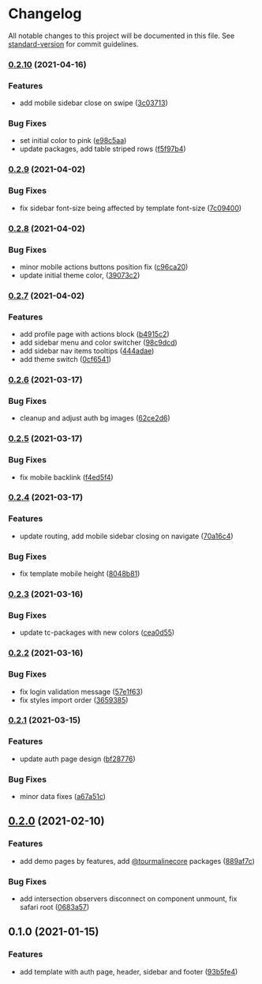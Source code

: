 # Changelog

All notable changes to this project will be documented in this file. See [standard-version](https://github.com/conventional-changelog/standard-version) for commit guidelines.

### [0.2.10](https://github.com/TourmalineCore/React-Admin-Template/compare/v0.2.9...v0.2.10) (2021-04-16)


### Features

* add mobile sidebar close on swipe ([3c03713](https://github.com/TourmalineCore/React-Admin-Template/commit/3c0371317d44f74d42cbabec9def6e1848b2c449))


### Bug Fixes

* set initial color to pink ([e98c5aa](https://github.com/TourmalineCore/React-Admin-Template/commit/e98c5aa5961feb42b7ed2036ba76972c0860055c))
* update packages, add table striped rows ([f5f97b4](https://github.com/TourmalineCore/React-Admin-Template/commit/f5f97b4221b607eaca407cc8a28402807ff17070))

### [0.2.9](https://github.com/TourmalineCore/React-Admin-Template/compare/v0.2.8...v0.2.9) (2021-04-02)


### Bug Fixes

* fix sidebar font-size being affected by template font-size ([7c09400](https://github.com/TourmalineCore/React-Admin-Template/commit/7c0940075926d83574808fdc4c4d028ca1aeb71a))

### [0.2.8](https://github.com/TourmalineCore/React-Admin-Template/compare/v0.2.7...v0.2.8) (2021-04-02)


### Bug Fixes

* minor mobile actions buttons position fix ([c96ca20](https://github.com/TourmalineCore/React-Admin-Template/commit/c96ca206deb11f7eb567148f1c1e87f1c21c10fc))
* update initial theme color, ([39073c2](https://github.com/TourmalineCore/React-Admin-Template/commit/39073c23599b98c633b9d86b44d114ed6ab2305d))

### [0.2.7](https://github.com/TourmalineCore/React-Admin-Template/compare/v0.2.6...v0.2.7) (2021-04-02)


### Features

* add profile page with actions block ([b4915c2](https://github.com/TourmalineCore/React-Admin-Template/commit/b4915c29942853d65785ce4c41cf625ecdfdd314))
* add sidebar menu and color switcher ([98c9dcd](https://github.com/TourmalineCore/React-Admin-Template/commit/98c9dcdd9cabf9e206bef2b8e7b36fe585d2aee7))
* add sidebar nav items tooltips ([444adae](https://github.com/TourmalineCore/React-Admin-Template/commit/444adae6f2d02d0a7fcaf982f7198424ee30f33a))
* add theme switch ([0cf6541](https://github.com/TourmalineCore/React-Admin-Template/commit/0cf6541b7caf5b8623162e692dddf0eb7c33c152))

### [0.2.6](https://github.com/TourmalineCore/React-Admin-Template/compare/v0.2.5...v0.2.6) (2021-03-17)


### Bug Fixes

* cleanup and adjust auth bg images ([62ce2d6](https://github.com/TourmalineCore/React-Admin-Template/commit/62ce2d6459755080da1413b7e0764dcc62df7281))

### [0.2.5](https://github.com/TourmalineCore/React-Admin-Template/compare/v0.2.4...v0.2.5) (2021-03-17)


### Bug Fixes

* fix mobile backlink ([f4ed5f4](https://github.com/TourmalineCore/React-Admin-Template/commit/f4ed5f46120ea45c5968df8e73da5f645931a75d))

### [0.2.4](https://github.com/TourmalineCore/React-Admin-Template/compare/v0.2.3...v0.2.4) (2021-03-17)


### Features

* update routing, add mobile sidebar closing on navigate ([70a16c4](https://github.com/TourmalineCore/React-Admin-Template/commit/70a16c4c0a3c36fef441bfc7322cde68c152bc95))


### Bug Fixes

* fix template mobile height ([8048b81](https://github.com/TourmalineCore/React-Admin-Template/commit/8048b81c52b534f8769e064f2eaa036f26d3c5f1))

### [0.2.3](https://github.com/TourmalineCore/React-Admin-Template/compare/v0.2.2...v0.2.3) (2021-03-16)


### Bug Fixes

* update tc-packages with new colors ([cea0d55](https://github.com/TourmalineCore/React-Admin-Template/commit/cea0d55950b0e83f6f71ef26ad17fc17ce2d798f))

### [0.2.2](https://github.com/TourmalineCore/React-Admin-Template/compare/v0.2.1...v0.2.2) (2021-03-16)


### Bug Fixes

* fix login validation message ([57e1f63](https://github.com/TourmalineCore/React-Admin-Template/commit/57e1f638261e7cddd41d7c6180a8a05b9a9d3098))
* fix styles import order ([3659385](https://github.com/TourmalineCore/React-Admin-Template/commit/3659385a57f7e48d09f94e8f80fab24ffcca1169))

### [0.2.1](https://github.com/TourmalineCore/React-Admin-Template/compare/v0.2.0...v0.2.1) (2021-03-15)


### Features

* update auth page design ([bf28776](https://github.com/TourmalineCore/React-Admin-Template/commit/bf28776da362f1e956287f3e90785bd47a1595f0))


### Bug Fixes

* minor data fixes ([a67a51c](https://github.com/TourmalineCore/React-Admin-Template/commit/a67a51c865f38ac985d9ab762529cbef2f43f96e))

## [0.2.0](https://github.com/TourmalineCore/React-Admin-Template/compare/v0.1.0...v0.2.0) (2021-02-10)


### Features

* add demo pages by features, add [@tourmalinecore](https://github.com/tourmalinecore) packages ([889af7c](https://github.com/TourmalineCore/React-Admin-Template/commit/889af7c1ac49810e64631f8443e86627791c8098))


### Bug Fixes

* add intersection observers disconnect on component unmount, fix safari root ([0683a57](https://github.com/TourmalineCore/React-Admin-Template/commit/0683a57f86d2ce86ce27e39281612b02561d3ddd))

## 0.1.0 (2021-01-15)


### Features

* add template with auth page, header, sidebar and footer ([93b5fe4](https://github.com/TourmalineCore/React-Admin-Template/commit/93b5fe42a91762d26bf138bd39746283d767e0c1))
